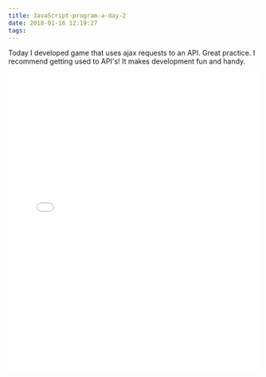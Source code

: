 ```yaml
---
title: JavaScript-program-a-day-2
date: 2018-01-16 12:19:27
tags:
---
```


Today I developed game that uses ajax requests to an API. Great practice. I recommend getting used to API's! It makes development fun and handy. 

<iframe width="100%" height="600" src="//jsfiddle.net/c6zebxnm/embedded/" allowpaymentrequest allowfullscreen="allowfullscreen" frameborder="0"></iframe>